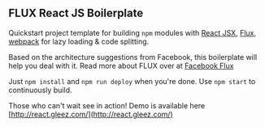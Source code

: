 ## FLUX React JS Boilerplate

Quickstart project template for building `npm` modules with [React JSX](http://facebook.github.io/react/), [Flux](http://facebook.github.io/flux/), [webpack](http://webpack.github.io/) for lazy loading & code splitting.

Based on the architecture suggestions from Facebook, this boilerplate will help you deal with it. Read more about FLUX over at [Facebook Flux](http://facebook.github.io/flux/)

Just `npm install` and `npm run deploy` when you're done. Use `npm start` to continuously build.

Those who can't wait see in action!
Demo is available here [http://react.gleez.com/](http://react.gleez.com/)
